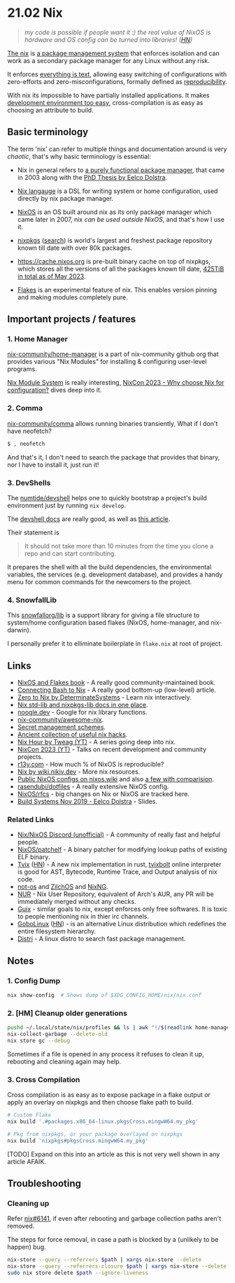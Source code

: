 # 21.02 Nix

> _my code is possible if people want it :) the real value of NixOS is hardware and OS config can be turned into libraries! ([HN](https://news.ycombinator.com/item?id=28900008))_

[The nix](https://nixos.org/) is [a package management system](https://edolstra.github.io/pubs/phd-thesis.pdf) that enforces isolation and can work as a secondary package manager for any Linux without any risk.

It enforces [everything is text](), allowing easy switching of configurations with zero-efforts and zero-misconfigurations, formally defined as [reproducibility](https://www.thecodedmessage.com/posts/reproducibility/).

With nix its impossible to have partially installed applications. It makes [development environment too easy](https://yuanwang.ca/posts/getting-started-with-flakes.html), cross-compilation is as easy as choosing an attribute to build.


## Basic terminology

The term 'nix' can refer to multiple things and documentation around is very _chaotic_, that's why basic terminology is essential:

* Nix in general refers to [a purely functional package manager](https://nixos.org/manual/nix/stable/introduction.html), that came in 2003 along with the [PhD Thesis by Eelco Dolstra](https://edolstra.github.io/pubs/phd-thesis.pdf).

* [Nix langauge](https://learnxinyminutes.com/docs/nix) is a DSL for writing system or home configuration, used directly by nix package manager.

* [NixOS](https://nixos.org/) is an OS built around nix as its only package manager which came later in 2007, nix _can be used outside NixOS_, and that's how I use it.

* [nixpkgs](https://github.com/NixOS/nixpkgs) ([search](https://search.nixos.org/)) is world's largest and freshest package repository known till date with over 80k packages.

* https://cache.nixos.org is pre-built binary cache on top of nixpkgs, which stores all the versions of all the packages known till date, [425TiB in total as of May 2023](https://discourse.nixos.org/t/nixos-foundations-financial-summary-a-transparent-look-into-2022/28107/16).

* [Flakes](https://nixos-and-flakes.thiscute.world/nixos-with-flakes/introduction-to-flakes) is an experimental feature of nix. This enables version pinning and making modules completely pure.


## Important projects / features

### 1. Home Manager

[nix-community/home-manager](https://github.com/nix-community/home-manager) is a part of nix-community github org that provides various "Nix Modules" for installing & configuring user-level programs.

[Nix Module System](/blogs/chasing-productivity-1.html#the-nix-s-module-system) is really interesting, [NixCon 2023 - Why choose Nix for configuration?](https://github.com/ryantm/evalModules) dives deep into it.


### 2. Comma

[nix-community/comma](https://github.com/nix-community/comma) allows running binaries transiently, What if I don't have neofetch?

```bash
$ , neofetch
```

And that's it, I don't need to search the package that provides that binary, nor I have to install it, just run it!

### 3. DevShells

The [numtide/devshell](https://github.com/numtide/devshell/) helps one to quickly bootstrap a project's build environment just by running `nix develop`.

The [devshell docs](https://numtide.github.io/devshell/intro.html) are really good, as well as [this article](https://yuanwang.ca/posts/getting-started-with-flakes.html).

Their statement is

> It should not take more than 10 minutes from the time you clone a repo and can start contributing.

It prepares the shell with all the build dependencies, the environmental variables, the services (e.g. development database), and provides a handy menu for common commands for the newcomers to the project.

### 4. SnowfallLib

This [snowfallorg/lib](https://github.com/snowfallorg/lib) is a support library for giving a file structure to system/home configuration based flakes (NixOS, home-manager, and nix-darwin).

I personally prefer it to elliminate boilerplate in `flake.nix` at root of project.


## Links

* [NixOS and Flakes book](https://nixos-and-flakes.thiscute.world/preface) - A really good community-maintained book.
* [Connecting Bash to Nix](https://www.zombiezen.com/blog/2023/03/connecting-bash-to-nix/) - A really good bottom-up (low-level) article.
* [Zero to Nix by DeterminateSystems](https://zero-to-nix.com/) - Learn nix interactively.
* [Nix std-lib and nixpkgs-lib docs in one place](https://teu5us.github.io/nix-lib.html).
* [noogle.dev](https://noogle.dev/) - Google for nix library functions.
* [nix-community/awesome-nix](https://github.com/nix-community/awesome-nix).
* [Secret management schemes](https://nixos.wiki/wiki/Comparison_of_secret_managing_schemes).
* [Ancient collection of useful nix hacks](http://www.chriswarbo.net/projects/nixos/useful_hacks.html).
* [Nix Hour by Tweag (YT)](https://www.youtube.com/playlist?list=PLyzwHTVJlRc8yjlx4VR4LU5A5O44og9in) - A series going deep into nix.
* [NixCon 2023 (YT)](https://www.youtube.com/@NixCon/videos) - Talks on recent development and community projects.
* [r13y.com](https://r13y.com/) - How much % of NixOS is reproducible?
* [Nix by wiki.nikiv.dev](https://wiki.nikiv.dev/package-managers/nix/) - More nix resources.
* [Public NixOS configs on nixos.wiki](https://nixos.wiki/wiki/Configuration_Collection) and also [a few with comparision](https://nixos.wiki/wiki/Comparison_of_NixOS_setups).
* [rasendubi/dotfiles](https://github.com/rasendubi/dotfiles) - A really extensive NixOS config.
* [NixOS/rfcs](https://github.com/NixOS/rfcs/) - big changes on Nix or NixOS are tracked here.
* [Build Systems Nov 2019 - Eelco Dolstra](https://edolstra.github.io/talks/build-systems-nov-2019.pdf) - Slides.


### Related Links

* [Nix/NixOS Discord (unofficial)](https://discord.com/invite/RbvHtGa) - A community of really fast and helpful people.
* [NixOS/patchelf](https://github.com/NixOS/patchelf) - A binary patcher for modifying lookup paths of existing ELF binary.
* [Tvix](https://tvix.dev/) ([HN](https://news.ycombinator.com/item?id=29412971)) - A new nix implementation in rust, [tvixbolt](https://tvixbolt.tvl.su/) online interpreter is good for AST, Bytecode, Runtime Trace, and Output analysis of nix code.
* [not-os](https://github.com/cleverca22/not-os) and [ZilchOS](https://github.com/ZilchOS/core) and [NixNG](https://github.com/nix-community/NixNG).
* [NUR](https://github.com/nix-community/NUR) - Nix User Repository, equivalent of Arch's AUR, any PR will be immediately merged without any checks.
* [Guix](https://guix.gnu.org/) - similar goals to nix, except enforces only free softwares. It is toxic to people mentioning nix in thier irc channels.
* [GoboLinux](https://www.gobolinux.org/) ([HN](https://news.ycombinator.com/item?id=26002251)) - is an alternative Linux distribution which
redefines the entire filesystem hierarchy.
* [Distri](https://github.com/distr1/distri) - A linux distro to search fast package management.


## Notes

### 1. Config Dump

```bash
nix show-config  # Shows dump of $XDG_CONFIG_HOME/nix/nix.conf
```


### 2. [HM] Cleanup older generations

  ```bash
  pushd ~/.local/state/nix/profiles && ls | awk "!/$(readlink home-manager)/ && /home-manager-/" | xargs rm && popd
  nix-collect-garbage --delete-old
  nix store gc --debug
  ```

Sometimes if a file is opened in any process it refuses to clean it up, rebooting and cleaning again may help.


### 3. Cross Compilation

Cross compilation is as easy as to expose package in a flake output or apply an overlay on nixpkgs and then choose flake path to build.
  ```bash
  # Custom Flake
  nix build '.#packages.x86_64-linux.pkgsCross.mingwW64.my_pkg'

  # Pkg from nixpkgs, or your package overlayed on nixpkgs
  nix build 'nixpkgs#pkgsCross.mingwW64.my_pkg'
  ```

[TODO] Expand on this into an article as this is not very well shown in any article AFAIK.


## Troubleshooting

### Cleaning up

Refer [nix#6141](https://github.com/NixOS/nix/issues/6141), if even after rebooting and garbage collection paths aren't removed.

The steps for force removal, in case a path is blocked by a (unlikely to be happen) bug.

```bash
nix-store --query --referrers $path | xargs nix-store --delete
nix-store --query --referrers-closure $path | xargs nix-store --delete
sudo nix store delete $path --ignore-liveness
```
